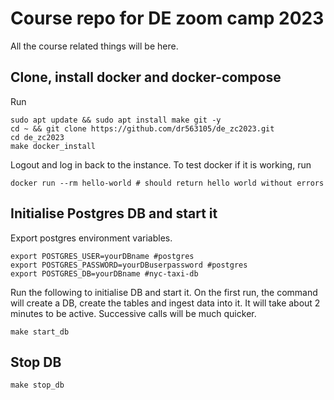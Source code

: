 # Course repo for DE zoom camp 2023

All the course related things will be here.

## Clone, install docker and docker-compose

Run
```
sudo apt update && sudo apt install make git -y
cd ~ && git clone https://github.com/dr563105/de_zc2023.git
cd de_zc2023
make docker_install
```
Logout and log in back to the instance. To test docker if it is working, run

```
docker run --rm hello-world # should return hello world without errors
```
## Initialise Postgres DB and start it

Export postgres environment variables.
```
export POSTGRES_USER=yourDBname #postgres
export POSTGRES_PASSWORD=yourDBuserpassword #postgres
export POSTGRES_DB=yourDBname #nyc-taxi-db
```

Run the following to initialise DB and start it. On the first run, the command will create a DB, create the tables and ingest data into it. It will take about 2 minutes to be active. Successive calls will be much quicker.

```
make start_db
```
## Stop DB

```
make stop_db
```




